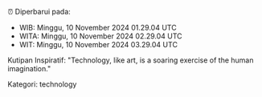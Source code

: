 ⏰ Diperbarui pada:
- WIB: Minggu, 10 November 2024 01.29.04 UTC
- WITA: Minggu, 10 November 2024 02.29.04 UTC
- WIT: Minggu, 10 November 2024 03.29.04 UTC

Kutipan Inspiratif:
"Technology, like art, is a soaring exercise of the human imagination."


Kategori: technology

